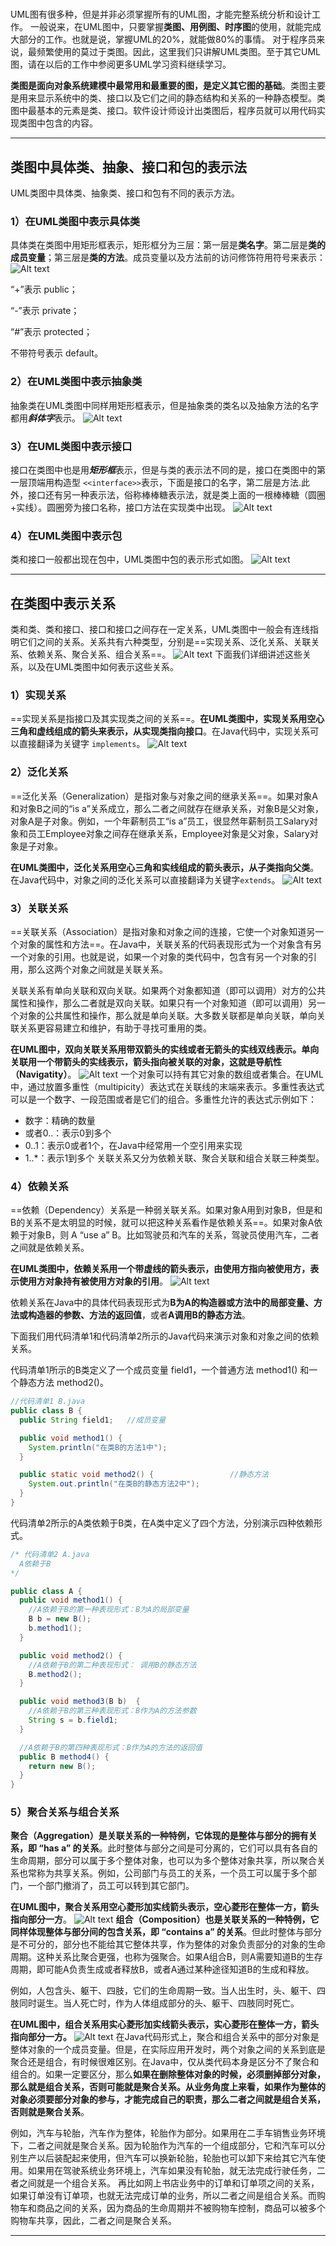#

UML图有很多种，但是并非必须掌握所有的UML图，才能完整系统分析和设计工作。
一般说来，在UML图中，只要掌握**类图、用例图、时序图**的使用，就能完成大部分的工作。也就是说，掌握UML的20%，就能做80%的事情。
对于程序员来说，最频繁使用的莫过于类图。因此，这里我们只讲解UML类图。至于其它UML图，请在以后的工作中参阅更多UML学习资料继续学习。

**类图是面向对象系统建模中最常用和最重要的图，是定义其它图的基础**。类图主要是用来显示系统中的类、接口以及它们之间的静态结构和关系的一种静态模型。类图中最基本的元素是类、接口。软件设计师设计出类图后，程序员就可以用代码实现类图中包含的内容。

---

## 类图中具体类、抽象、接口和包的表示法

UML类图中具体类、抽象类、接口和包有不同的表示方法。

### 1）在UML类图中表示具体类

具体类在类图中用矩形框表示，矩形框分为三层：第一层是**类名字**。第二层是**类的成员变量**；第三层是**类的方法**。成员变量以及方法前的访问修饰符用符号来表示：
![Alt text](image.png)

“+”表示 public；

“-”表示 private；

“#”表示 protected；

不带符号表示 default。

### 2）在UML类图中表示抽象类

抽象类在UML类图中同样用矩形框表示，但是抽象类的类名以及抽象方法的名字都用***斜体字***表示。
![Alt text](image-1.png)

### 3）在UML类图中表示接口

接口在类图中也是用***矩形框***表示，但是与类的表示法不同的是，接口在类图中的第一层顶端用构造型 `<<interface>>`表示，下面是接口的名字，第二层是方法.此外，接口还有另一种表示法，俗称棒棒糖表示法，就是类上面的一根棒棒糖（圆圈+实线）。圆圈旁为接口名称，接口方法在实现类中出现。
![Alt text](image-2.png)

### 4）在UML类图中表示包

类和接口一般都出现在包中，UML类图中包的表示形式如图。
![Alt text](image-3.png)

---

## 在类图中表示关系

类和类、类和接口、接口和接口之间存在一定关系，UML类图中一般会有连线指明它们之间的关系。关系共有六种类型，分别是==实现关系、泛化关系、关联关系、依赖关系、聚合关系、组合关系==。
![Alt text](image-4.png)
下面我们详细讲述这些关系，以及在UML类图中如何表示这些关系。

### 1）实现关系

==实现关系是指接口及其实现类之间的关系==。**在UML类图中，实现关系用空心三角和虚线组成的箭头来表示，从实现类指向接口**。在Java代码中，实现关系可以直接翻译为关键字 `implements`。
![Alt text](image-5.png)

### 2）泛化关系

==泛化关系（Generalization）是指对象与对象之间的继承关系==。如果对象A和对象B之间的“is a”关系成立，那么二者之间就存在继承关系，对象B是父对象，对象A是子对象。例如，一个年薪制员工“is a”员工，很显然年薪制员工Salary对象和员工Employee对象之间存在继承关系，Employee对象是父对象，Salary对象是子对象。

**在UML类图中，泛化关系用空心三角和实线组成的箭头表示，从子类指向父类**。在Java代码中，对象之间的泛化关系可以直接翻译为关键字`extends`。
![Alt text](image-6.png)

### 3）关联关系

==关联关系（Association）是指对象和对象之间的连接，它使一个对象知道另一个对象的属性和方法==。在Java中，关联关系的代码表现形式为一个对象含有另一个对象的引用。也就是说，如果一个对象的类代码中，包含有另一个对象的引用，那么这两个对象之间就是关联关系。

关联关系有单向关联和双向关联。如果两个对象都知道（即可以调用）对方的公共属性和操作，那么二者就是双向关联。如果只有一个对象知道（即可以调用）另一个对象的公共属性和操作，那么就是单向关联。大多数关联都是单向关联，单向关联关系更容易建立和维护，有助于寻找可重用的类。

**在UML图中，双向关联关系用带双箭头的实线或者无箭头的实线双线表示。单向关联用一个带箭头的实线表示，箭头指向被关联的对象，这就是导航性（Navigatity）**。
![Alt text](image-7.png)
一个对象可以持有其它对象的数组或者集合。在UML中，通过放置多重性（multipicity）表达式在关联线的末端来表示。多重性表达式可以是一个数字、一段范围或者是它们的组合。多重性允许的表达式示例如下：

- 数字：精确的数量
- 或者0..：表示0到多个
- 0..1：表示0或者1个，在Java中经常用一个空引用来实现
- 1..*：表示1到多个
关联关系又分为依赖关联、聚合关联和组合关联三种类型。

### 4）依赖关系

==依赖（Dependency）关系是一种弱关联关系。如果对象A用到对象B，但是和B的关系不是太明显的时候，就可以把这种关系看作是依赖关系==。如果对象A依赖于对象B，则 A “use a” B。比如驾驶员和汽车的关系，驾驶员使用汽车，二者之间就是依赖关系。

**在UML类图中，依赖关系用一个带虚线的箭头表示，由使用方指向被使用方，表示使用方对象持有被使用方对象的引用**。
![Alt text](image-8.png)

依赖关系在Java中的具体代码表现形式为**B为A的构造器或方法中的局部变量、方法或构造器的参数、方法的返回值**，或者**A调用B的静态方法**。

下面我们用代码清单1和代码清单2所示的Java代码来演示对象和对象之间的依赖关系。

代码清单1所示的B类定义了一个成员变量 field1，一个普通方法 method1() 和一个静态方法 method2()。

```java
//代码清单1 B.java
public class B {
  public String field1;   //成员变量

  public void method1() {
    System.println("在类B的方法1中");
  }

  public static void method2() {                 //静态方法
    System.out.println("在类B的静态方法2中");
  }
}
```

代码清单2所示的A类依赖于B类，在A类中定义了四个方法，分别演示四种依赖形式。

```java
/* 代码清单2 A.java
  A依赖于B
*/

public class A {
  public void method1() {
    //A依赖于B的第一种表现形式：B为A的局部变量
    B b = new B();
    b.method1();
  }

  public void method2() {
    //A依赖于B的第二种表现形式： 调用B的静态方法
    B.method2();
  }

  public void method3(B b)  {
    //A依赖于B的第三种表现形式：B作为A的方法参数
    String s = b.field1;
  }

  //A依赖于B的第四种表现形式：B作为A的方法的返回值
  public B method4() {
    return new B();
  }
}
```

### 5）聚合关系与组合关系

**聚合（Aggregation）是关联关系的一种特例，它体现的是整体与部分的拥有关系，即 “has a” 的关系**。此时整体与部分之间是可分离的，它们可以具有各自的生命周期，部分可以属于多个整体对象，也可以为多个整体对象共享，所以聚合关系也常称为共享关系。例如，公司部门与员工的关系，一个员工可以属于多个部门，一个部门撤消了，员工可以转到其它部门。

**在UML图中，聚合关系用空心菱形加实线箭头表示，空心菱形在整体一方，箭头指向部分一方**。
![Alt text](image-9.png)
**组合（Composition）也是关联关系的一种特例，它同样体现整体与部分间的包含关系，即 “contains a” 的关系**。但此时整体与部分是不可分的，部分也不能给其它整体共享，作为整体的对象负责部分的对象的生命周期。这种关系比聚合更强，也称为强聚合。如果A组合B，则A需要知道B的生存周期，即可能A负责生成或者释放B，或者A通过某种途径知道B的生成和释放。

例如，人包含头、躯干、四肢，它们的生命周期一致。当人出生时，头、躯干、四肢同时诞生。当人死亡时，作为人体组成部分的头、躯干、四肢同时死亡。

**在UML图中，组合关系用实心菱形加实线箭头表示，实心菱形在整体一方，箭头指向部分一方。**
![Alt text](image-10.png)
在Java代码形式上，聚合和组合关系中的部分对象是整体对象的一个成员变量。但是，在实际应用开发时，两个对象之间的关系到底是聚合还是组合，有时候很难区别。在Java中，仅从类代码本身是区分不了聚合和组合的。如果一定要区分，那么**如果在删除整体对象的时候，必须删掉部分对象，那么就是组合关系，否则可能就是聚合关系。从业务角度上来看，如果作为整体的对象必须要部分对象的参与，才能完成自己的职责，那么二者之间就是组合关系，否则就是聚合关系**。

例如，汽车与轮胎，汽车作为整体，轮胎作为部分。如果用在二手车销售业务环境下，二者之间就是聚合关系。因为轮胎作为汽车的一个组成部分，它和汽车可以分别生产以后装配起来使用，但汽车可以换新轮胎，轮胎也可以卸下来给其它汽车使用。如果用在驾驶系统业务环境上，汽车如果没有轮胎，就无法完成行驶任务，二者之间就是一个组合关系。
再比如网上书店业务中的订单和订单项之间的关系，如果订单没有订单项，也就无法完成订单的业务，所以二者之间是组合关系。而购物车和商品之间的关系，因为商品的生命周期并不被购物车控制，商品可以被多个购物车共享，因此，二者之间是聚合关系。

---
